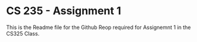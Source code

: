 # CS 235 - Assignment 1

This is the Readme file for the Github Reop required for Assignemnt 1 in the CS325 Class.

